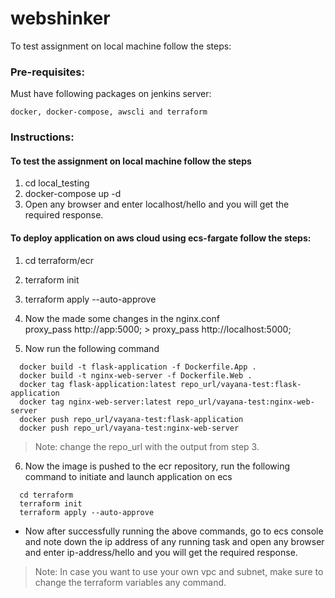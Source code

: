 
# webshinker

To test assignment on local machine follow the steps:

### Pre-requisites:

Must have following packages on jenkins server:

```
docker, docker-compose, awscli and terraform
```

### Instructions:

#### To test the assignment on local machine follow the steps
1. cd local_testing
2. docker-compose up -d
3. Open any browser and enter localhost/hello and you will get the required response.

#### To deploy application on aws cloud using ecs-fargate follow the steps:  

1. cd terraform/ecr
2. terraform init
3. terraform apply --auto-approve

4. Now the made some changes in the nginx.conf   
        proxy_pass  http://app:5000; > proxy_pass http://localhost:5000;

5. Now run the following command
```
  docker build -t flask-application -f Dockerfile.App .
  docker build -t nginx-web-server -f Dockerfile.Web .
  docker tag flask-application:latest repo_url/vayana-test:flask-application
  docker tag nginx-web-server:latest repo_url/vayana-test:nginx-web-server
  docker push repo_url/vayana-test:flask-application
  docker push repo_url/vayana-test:nginx-web-server
```
> Note: change the repo_url with the output from step 3.

6. Now the image is pushed to the ecr repository, run the following command to initiate and launch application on ecs
```
  cd terraform
  terraform init
  terraform apply --auto-approve
```

- Now after successfully running the above commands, go to ecs console and note down the ip address of any running task and open any browser and enter ip-address/hello and you will get the required response.


> Note: In case you want to use your own vpc and subnet, make sure to change the terraform variables any command.

